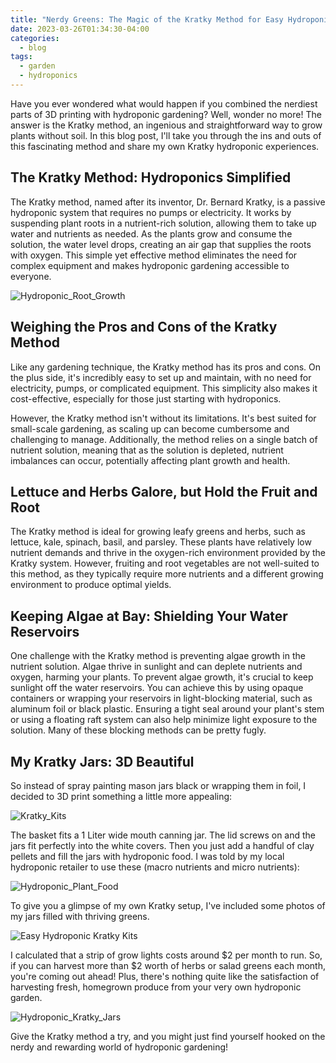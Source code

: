 ```yaml
---
title: "Nerdy Greens: The Magic of the Kratky Method for Easy Hydroponics"
date: 2023-03-26T01:34:30-04:00
categories:
  - blog
tags:
  - garden
  - hydroponics 
---
```

Have you ever wondered what would happen if you combined the nerdiest parts of 3D printing with hydroponic gardening? Well, wonder no more! The answer is the Kratky method, an ingenious and straightforward way to grow plants without soil. In this blog post, I'll take you through the ins and outs of this fascinating method and share my own Kratky hydroponic experiences.

## The Kratky Method: Hydroponics Simplified

The Kratky method, named after its inventor, Dr. Bernard Kratky, is a passive hydroponic system that requires no pumps or electricity. It works by suspending plant roots in a nutrient-rich solution, allowing them to take up water and nutrients as needed. As the plants grow and consume the solution, the water level drops, creating an air gap that supplies the roots with oxygen. This simple yet effective method eliminates the need for complex equipment and makes hydroponic gardening accessible to everyone.

![Hydroponic_Root_Growth](/assets/images/Hydroponic_Root_Growth.jpg)

## Weighing the Pros and Cons of the Kratky Method

Like any gardening technique, the Kratky method has its pros and cons. On the plus side, it's incredibly easy to set up and maintain, with no need for electricity, pumps, or complicated equipment. This simplicity also makes it cost-effective, especially for those just starting with hydroponics.

However, the Kratky method isn't without its limitations. It's best suited for small-scale gardening, as scaling up can become cumbersome and challenging to manage. Additionally, the method relies on a single batch of nutrient solution, meaning that as the solution is depleted, nutrient imbalances can occur, potentially affecting plant growth and health.

## Lettuce and Herbs Galore, but Hold the Fruit and Root

The Kratky method is ideal for growing leafy greens and herbs, such as lettuce, kale, spinach, basil, and parsley. These plants have relatively low nutrient demands and thrive in the oxygen-rich environment provided by the Kratky system. However, fruiting and root vegetables are not well-suited to this method, as they typically require more nutrients and a different growing environment to produce optimal yields.

## Keeping Algae at Bay: Shielding Your Water Reservoirs

One challenge with the Kratky method is preventing algae growth in the nutrient solution. Algae thrive in sunlight and can deplete nutrients and oxygen, harming your plants. To prevent algae growth, it's crucial to keep sunlight off the water reservoirs. You can achieve this by using opaque containers or wrapping your reservoirs in light-blocking material, such as aluminum foil or black plastic. Ensuring a tight seal around your plant's stem or using a floating raft system can also help minimize light exposure to the solution. Many of these blocking methods can be pretty fugly.

## My Kratky Jars: 3D Beautiful

So instead of spray painting mason jars black or wrapping them in foil, I decided to 3D print something a little more appealing:

![Kratky_Kits](/assets/images/Kratky1.png)

The basket fits a 1 Liter wide mouth canning jar. The lid screws on and the jars fit perfectly into the white covers. Then you just add a handful of clay pellets and fill the jars with hydroponic food. I was told by my local hydroponic retailer to use these (macro nutrients and micro nutrients):

![Hydroponic_Plant_Food](/assets/images/Hydroponic_Plant_Food.jpg)

To give you a glimpse of my own Kratky setup, I've included some photos of my jars filled with thriving greens. 

![Easy Hydroponic Kratky Kits](/assets/images/Kratky_Kits.jpg)

I calculated that a strip of grow lights costs around $2 per month to run. So, if you can harvest more than $2 worth of herbs or salad greens each month, you're coming out ahead! Plus, there's nothing quite like the satisfaction of harvesting fresh, homegrown produce from your very own hydroponic garden.

![Hydroponic_Kratky_Jars](/assets/images/Hydroponic_Kratky_Jars.jpg)


Give the Kratky method a try, and you might just find yourself hooked on the nerdy and rewarding world of hydroponic gardening!

